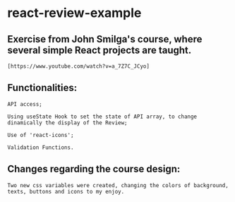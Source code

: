 # react-review-example

## Exercise from John Smilga's course, where several simple React projects are taught.
    [https://www.youtube.com/watch?v=a_7Z7C_JCyo]


## Functionalities:

    API access;

    Using useState Hook to set the state of API array, to change dinamically the display of the Review;
    
    Use of 'react-icons';
    
    Validation Functions.


## Changes regarding the course design:

    Two new css variables were created, changing the colors of background, texts, buttons and icons to my enjoy.
